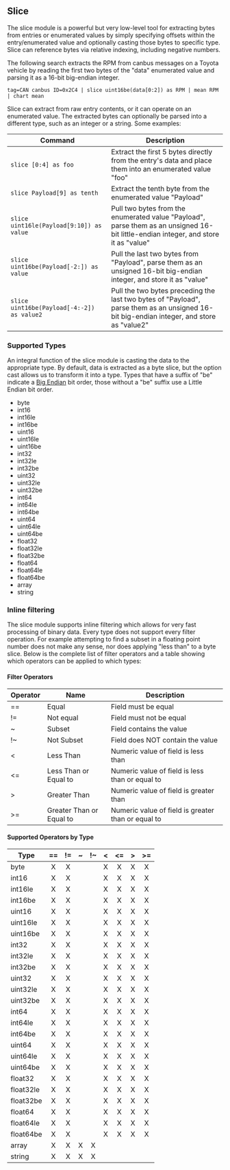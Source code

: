 ## Slice

The slice module is a powerful but very low-level tool for extracting bytes from entries or enumerated values by simply specifying offsets within the entry/enumerated value and optionally casting those bytes to specific type.  Slice can reference bytes via relative indexing, including negative numbers.

The following search extracts the RPM from canbus messages on a Toyota vehicle by reading the first two bytes of the "data" enumerated value and parsing it as a 16-bit big-endian integer.

```
tag=CAN canbus ID=0x2C4 | slice uint16be(data[0:2]) as RPM | mean RPM | chart mean
```

Slice can extract from raw entry contents, or it can operate on an enumerated value. The extracted bytes can optionally be parsed into a different type, such as an integer or a string. Some examples:

| Command | Description |
|---------|-------------|
| `slice [0:4] as foo` | Extract the first 5 bytes directly from the entry's data and place them into an enumerated value "foo" |
| `slice Payload[9] as tenth` | Extract the tenth byte from the enumerated value "Payload" |
| `slice uint16le(Payload[9:10]) as value` | Pull two bytes from the enumerated value "Payload", parse them as an unsigned 16-bit little-endian integer, and store it as "value" |
| `slice uint16be(Payload[-2:]) as value` | Pull the last two bytes from "Payload", parse them as an unsigned 16-bit big-endian integer, and store it as "value" |
| `slice uint16be(Payload[-4:-2]) as value2` | Pull the two bytes preceding the last two bytes of "Payload", parse them as an unsigned 16-bit big-endian integer, and store as "value2"

### Supported Types

An integral function of the slice module is casting the data to the appropriate type.  By default, data is extracted as a byte slice, but the option cast allows us to transform it into a type.  Types that have a suffix of "be" indicate a [Big Endian](https://en.wikipedia.org/wiki/Endianness) bit order, those without a "be" suffix use a Little Endian bit order.

* byte
* int16
* int16le
* int16be
* uint16
* uint16le
* uint16be
* int32
* int32le
* int32be
* uint32
* uint32le
* uint32be
* int64
* int64le
* int64be
* uint64
* uint64le
* uint64be
* float32
* float32le
* float32be
* float64
* float64le
* float64be
* array
* string

### Inline filtering

The slice module supports inline filtering which allows for very fast processing of binary data.  Every type does not support every filter operation.  For example attempting to find a subset in a floating point number does not make any sense, nor does applying "less than" to a byte slice.  Below is the complete list of filter operators and a table showing which operators can be applied to which types:

#### Filter Operators

| Operator | Name | Description |
|----------|------|-------------|
| == | Equal | Field must be equal
| != | Not equal | Field must not be equal
| ~ | Subset | Field contains the value
| !~ | Not Subset | Field does NOT contain the value
| < | Less Than | Numeric value of field is less than
| <= | Less Than or Equal to | Numeric value of field is less than or equal to
| > | Greater Than | Numeric value of field is greater than
| >= | Greater Than or Equal to | Numeric value of field is greater than or equal to

#### Supported Operators by Type

Type     | == | != | ~ | !~ | < | <= | > | >=
----------|:---:|:---:|:---:|:---:|:---:|:---:|:---:|:---:
byte     | X | X |  |  | X | X | X | X 
int16    | X | X |  |  | X | X | X | X
int16le  | X | X |  |  | X | X | X | X
int16be  | X | X |  |  | X | X | X | X
uint16   | X | X |  |  | X | X | X | X
uint16le | X | X |  |  | X | X | X | X
uint16be | X | X |  |  | X | X | X | X 
int32    | X | X |  |  | X | X | X | X
int32le  | X | X |  |  | X | X | X | X
int32be  | X | X |  |  | X | X | X | X
uint32   | X | X |  |  | X | X | X | X
uint32le | X | X |  |  | X | X | X | X
uint32be | X | X |  |  | X | X | X | X
int64    | X | X |  |  | X | X | X | X
int64le  | X | X |  |  | X | X | X | X
int64be  | X | X |  |  | X | X | X | X
uint64   | X | X |  |  | X | X | X | X
uint64le | X | X |  |  | X | X | X | X
uint64be | X | X |  |  | X | X | X | X
float32  | X | X |  |  | X | X | X | X
float32le| X | X |  |  | X | X | X | X
float32be| X | X |  |  | X | X | X | X
float64  | X | X |  |  | X | X | X | X
float64le| X | X |  |  | X | X | X | X
float64be| X | X |  |  | X | X | X | X
array    | X | X | X | X |  |  |  |
string   | X | X | X | X |  |  |  |


